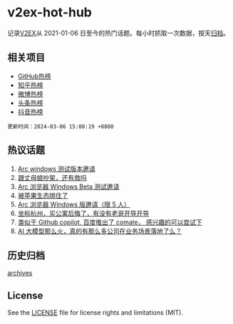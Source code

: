 # v2ex-hot-hub

 记录[V2EX](https://www.v2ex.com/)从 2021-01-06 日至今的热门话题。每小时抓取一次数据，按天[归档](archives)。
 
 ## 相关项目

- [GitHub热榜](https://github.com/lonnyzhang423/github-hot-hub)
- [知乎热榜](https://github.com/lonnyzhang423/zhihu-hot-hub)
- [微博热榜](https://github.com/lonnyzhang423/weibo-hot-hub)
- [头条热榜](https://github.com/lonnyzhang423/toutiao-hot-hub)
- [抖音热榜](https://github.com/lonnyzhang423/douyin-hot-hub)


 `更新时间：2024-03-06 15:08:19 +0800`

## 热议话题

1. [Arc windows 测试版本邀请](https://www.v2ex.com/t/1020962)
1. [跟丈母娘吵架，还有救吗](https://www.v2ex.com/t/1020932)
1. [Arc 浏览器 Windows Beta 测试邀请](https://www.v2ex.com/t/1020905)
1. [被苹果生态绑住了](https://www.v2ex.com/t/1020840)
1. [Arc 浏览器 Windows 版邀请（限 5 人）](https://www.v2ex.com/t/1020899)
1. [坐标杭州，买公寓后悔了，有没有老哥开导开导](https://www.v2ex.com/t/1021002)
1. [类似于 Github copilot, 百度推出了 comate， 感兴趣的可以尝试下](https://www.v2ex.com/t/1020955)
1. [AI 大模型那么火，真的有那么多公司在业务场景落地了么？](https://www.v2ex.com/t/1020813)

## 历史归档

[archives](archives)

## License

See the [LICENSE](LICENSE) file for license rights and limitations (MIT).
